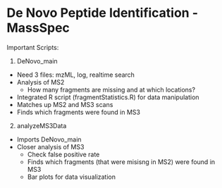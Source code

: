 # De Novo Peptide Identification - MassSpec
Important Scripts:

1. DeNovo_main 
  - Need 3 files: mzML, log, realtime search
  - Analysis of MS2
    - How many fragments are missing and at which locations?
  - Integrated R script (fragmentStatistics.R) for data manipulation
  - Matches up MS2 and MS3 scans 
  - Finds which fragments were found in MS3

2. analyzeMS3Data
  - Imports DeNovo_main 
  - Closer analysis of MS3 
    - Check false positive rate 
    - Finds which fragments (that were misisng in MS2) were found in MS3
    - Bar plots for data visualization 
